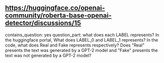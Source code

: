 ## https://huggingface.co/openai-community/roberta-base-openai-detector/discussions/15

contains_question: yes
question_part: 
what does each LABEL represents?
In the huggingface portal, What does LABEL_0 and LABEL_1 represents?
In the code, what does Real and Fake represents respectively? Does "Real" presents the text was generated by a GPT-2 model and "Fake" presents the text was not generated by a GPT-2 model?